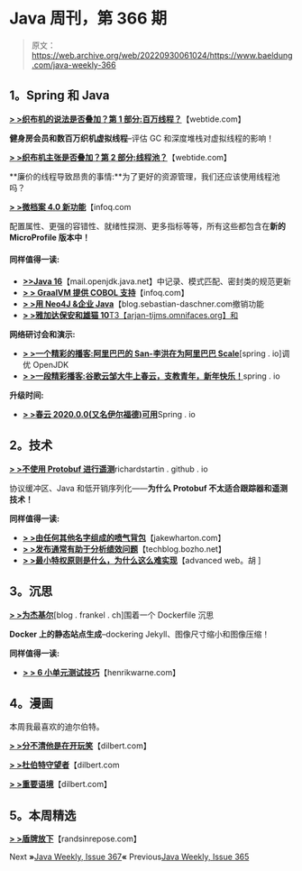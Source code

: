 # Java 周刊，第 366 期

> 原文：<https://web.archive.org/web/20220930061024/https://www.baeldung.com/java-weekly-366>

## **1。Spring 和 Java**

[**> >织布机的说法是否叠加？第 1 部分:百万线程？**](https://web.archive.org/web/20220627085802/https://webtide.com/do-looms-claims-stack-up-part-1/)【webtide.com】

**健身房会员和数百万织机虚拟线程**–评估 GC 和深度堆栈对虚拟线程的影响！

[**> >织布机主张是否叠加？第 2 部分:线程池？**](https://web.archive.org/web/20220627085802/https://webtide.com/do-looms-claims-stack-up-part-2/)【webtide.com】

**廉价的线程导致昂贵的事情:**为了更好的资源管理，我们还应该使用线程池吗？

[**> >微档案 4.0 新功能**](https://web.archive.org/web/20220627085802/https://www.infoq.com/news/2020/12/whats-new-in-microprofile-4)【infoq.com

配置属性、更强的容错性、就绪性探测、更多指标等等，所有这些都包含在**新的 MicroProfile 版本中！**

#### **同样值得一读:**

*   [**>>Java 16**](https://web.archive.org/web/20220627085802/https://mail.openjdk.java.net/pipermail/amber-spec-experts/2020-December/002681.html)【mail.openjdk.java.net】中记录、模式匹配、密封类的规范更新
*   [**> > GraalVM 提供 COBOL 支持**](https://web.archive.org/web/20220627085802/https://www.infoq.com/news/2020/12/graalvm-cobol/)【infoq.com】
*   [**> >用 Neo4J &企业 Java**](https://web.archive.org/web/20220627085802/https://blog.sebastian-daschner.com/entries/undo-with-neo4j)【blog.sebastian-daschner.com撤销功能
*   [**> >雅加达保安和雄猫 10**T3【arjan-tijms.omnifaces.org】和](https://web.archive.org/web/20220627085802/https://arjan-tijms.omnifaces.org/2020/12/jakarta-security-and-tomcat-10.html)

**网络研讨会和演示:**

*   [**> >一个精彩的播客:阿里巴巴的 San-李洪在为阿里巴巴 Scale**](https://web.archive.org/web/20220627085802/https://spring.io/blog/2020/12/24/a-bootiful-podcast-alibaba-s-san-hong-li-on-tuning-openjdk-for-alibaba-scale)[spring . io]调优 OpenJDK
*   [**> >一段精彩播客:谷歌云邹大牛上春云，支教青年，新年快乐！**](https://web.archive.org/web/20220627085802/https://spring.io/blog/2020/12/31/a-bootiful-podcast-google-cloud-s-daniel-zou-on-spring-cloud-gcp-teaching-the-youths-and-happy-new-year)spring . io

**升级时间:**

*   [**> >春云 2020.0.0(又名伊尔福德)可用**](https://web.archive.org/web/20220627085802/https://spring.io/blog/2020/12/22/spring-cloud-2020-0-0-aka-ilford-is-available)Spring . io

## **2。技术**

[**> >不使用 Protobuf 进行遥测**](https://web.archive.org/web/20220627085802/https://richardstartin.github.io/posts/dont-use-protobuf-for-telemetry)richardstartin . github . io

协议缓冲区、Java 和低开销序列化——**为什么 Protobuf 不太适合跟踪器和遥测技术！**

**同样值得一读:**

*   [**> >由任何其他名字组成的喷气背包**](https://web.archive.org/web/20220627085802/https://jakewharton.com/a-jetpack-compose-by-any-other-name/)【jakewharton.com】
*   **[> >发布通常有助于分析绩效问题](https://web.archive.org/web/20220627085802/https://techblog.bozho.net/releasing-often-helps-with-analyzing-performance-issues/)**【techblog.bozho.net】
*   [**> >最小特权原则是什么，为什么这么难实现**](https://web.archive.org/web/20220627085802/https://advancedweb.hu/what-is-the-principle-of-least-privilege-and-why-its-such-a-hard-thing-to-achieve/)【advanced web。胡 ]

## **3。沉思**

[**> >为杰基尔**](https://web.archive.org/web/20220627085802/https://blog.frankel.ch/musings-dockerfile-jekyll/)[blog . frankel . ch]围着一个 Dockerfile 沉思

**Docker 上的静态站点生成**–dockering Jekyll、图像尺寸缩小和图像压缩！

**同样值得一读:**

*   [**> > 6 小单元测试技巧**](https://web.archive.org/web/20220627085802/https://henrikwarne.com/2020/12/28/6-small-unit-testing-tips/)【henrikwarne.com】

## **4。漫画**

本周我最喜欢的迪尔伯特。

[**> >分不清他是在开玩笑**](https://web.archive.org/web/20220627085802/https://dilbert.com/strip/2020-12-25)【dilbert.com】

[**> >杜伯特守望者**](https://web.archive.org/web/20220627085802/https://dilbert.com/strip/2020-12-26)【dilbert.com

[**> >重要语境**](https://web.archive.org/web/20220627085802/https://dilbert.com/strip/2020-12-30)【dilbert.com】

## **5。本周精选**

**[> >盾牌放下](https://web.archive.org/web/20220627085802/https://randsinrepose.com/archives/shields-down/)**【randsinrepose.com】

Next **»**[Java Weekly, Issue 367](/web/20220627085802/https://www.baeldung.com/java-weekly-367)**«** Previous[Java Weekly, Issue 365](/web/20220627085802/https://www.baeldung.com/java-weekly-365)